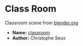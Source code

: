 Class Room
==========

Classroom scene from
[blender.org](http://www.blender.org/download/demo-files)

* **Name:** [classroom](http://download.blender.org/demo/test/classroom.zip)
* **Author:** Christophe Seux
